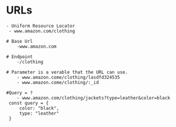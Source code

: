 # URLs 
    - Uniform Resource Locator
     - www.amazon.com/clothing

    # Base Url
        -www.amazon.com

    # Endpoint
        -/clothing

    # Parameter is a verable that the URL can use. 
        - www.amazon.come/clothing/lasdfd324535  
        - www.amazon.come/clothing/:_id
    
    #Query = ?
        - www.amazon.com/clothing/jackets?type=leather&color=black
     const query = {
         color: "black",
         type: "leather"
     }

  


